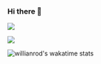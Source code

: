 ### Hi there 👋

<!--
**Fayst2D/Fayst2D** is a ✨ _special_ ✨ repository because its `README.md` (this file) appears on your GitHub profile.

Here are some ideas to get you started:

- 🔭 I’m currently working on ...
- 🌱 I’m currently learning ...
- 👯 I’m looking to collaborate on ...
- 🤔 I’m looking for help with ...
- 💬 Ask me about ...
- 📫 How to reach me: ...
- 😄 Pronouns: ...
- ⚡ Fun fact: ...
-->


<p allign=center><img src ="https://github-readme-stats.vercel.app/api?username=Fayst2D&show_icons=true&theme=radical"/></p>
<img src ="https://github-readme-stats.vercel.app/api/top-langs/?username=Fayst2D&layout=compact&hide=QMake&theme=radical"/>








![willianrod's wakatime stats](https://github-readme-stats.vercel.app/api/wakatime?username=Fayst2D&theme=radical)

